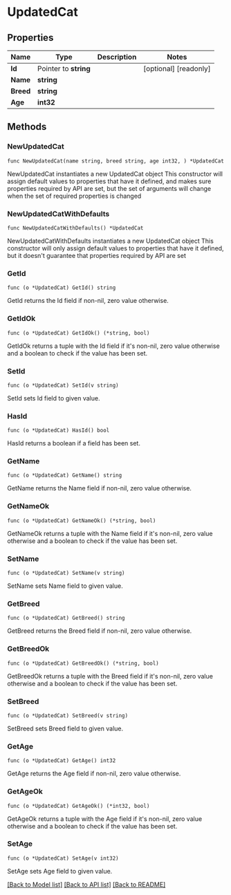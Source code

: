 # UpdatedCat

## Properties

Name | Type | Description | Notes
------------ | ------------- | ------------- | -------------
**Id** | Pointer to **string** |  | [optional] [readonly] 
**Name** | **string** |  | 
**Breed** | **string** |  | 
**Age** | **int32** |  | 

## Methods

### NewUpdatedCat

`func NewUpdatedCat(name string, breed string, age int32, ) *UpdatedCat`

NewUpdatedCat instantiates a new UpdatedCat object
This constructor will assign default values to properties that have it defined,
and makes sure properties required by API are set, but the set of arguments
will change when the set of required properties is changed

### NewUpdatedCatWithDefaults

`func NewUpdatedCatWithDefaults() *UpdatedCat`

NewUpdatedCatWithDefaults instantiates a new UpdatedCat object
This constructor will only assign default values to properties that have it defined,
but it doesn't guarantee that properties required by API are set

### GetId

`func (o *UpdatedCat) GetId() string`

GetId returns the Id field if non-nil, zero value otherwise.

### GetIdOk

`func (o *UpdatedCat) GetIdOk() (*string, bool)`

GetIdOk returns a tuple with the Id field if it's non-nil, zero value otherwise
and a boolean to check if the value has been set.

### SetId

`func (o *UpdatedCat) SetId(v string)`

SetId sets Id field to given value.

### HasId

`func (o *UpdatedCat) HasId() bool`

HasId returns a boolean if a field has been set.

### GetName

`func (o *UpdatedCat) GetName() string`

GetName returns the Name field if non-nil, zero value otherwise.

### GetNameOk

`func (o *UpdatedCat) GetNameOk() (*string, bool)`

GetNameOk returns a tuple with the Name field if it's non-nil, zero value otherwise
and a boolean to check if the value has been set.

### SetName

`func (o *UpdatedCat) SetName(v string)`

SetName sets Name field to given value.


### GetBreed

`func (o *UpdatedCat) GetBreed() string`

GetBreed returns the Breed field if non-nil, zero value otherwise.

### GetBreedOk

`func (o *UpdatedCat) GetBreedOk() (*string, bool)`

GetBreedOk returns a tuple with the Breed field if it's non-nil, zero value otherwise
and a boolean to check if the value has been set.

### SetBreed

`func (o *UpdatedCat) SetBreed(v string)`

SetBreed sets Breed field to given value.


### GetAge

`func (o *UpdatedCat) GetAge() int32`

GetAge returns the Age field if non-nil, zero value otherwise.

### GetAgeOk

`func (o *UpdatedCat) GetAgeOk() (*int32, bool)`

GetAgeOk returns a tuple with the Age field if it's non-nil, zero value otherwise
and a boolean to check if the value has been set.

### SetAge

`func (o *UpdatedCat) SetAge(v int32)`

SetAge sets Age field to given value.



[[Back to Model list]](../README.md#documentation-for-models) [[Back to API list]](../README.md#documentation-for-api-endpoints) [[Back to README]](../README.md)


